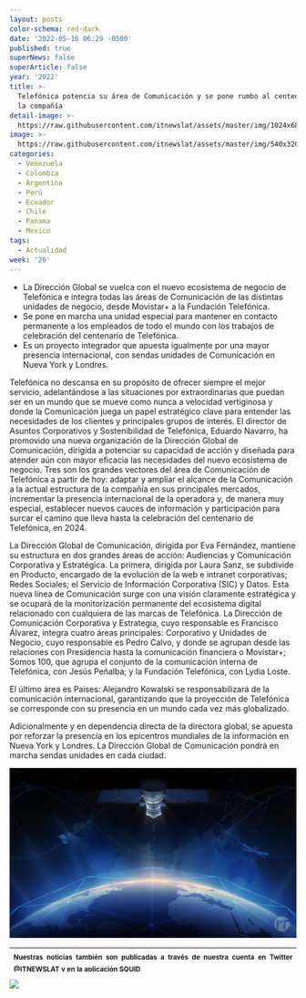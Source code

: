 ```yaml
---
layout: posts
color-schema: red-dark
date: '2022-05-16 06:29 -0500'
published: true
superNews: false
superArticle: false
year: '2022'
title: >-
  Telefónica potencia su área de Comunicación y se pone rumbo al centenario de
  la compañía
detail-image: >-
  https://raw.githubusercontent.com/itnewslat/assets/master/img/1024x680/Comunicacion-Satelital-g.jpg
image: >-
  https://raw.githubusercontent.com/itnewslat/assets/master/img/540x320/Comunicacion-Satelital-p.jpg
categories:
  - Venezuela
  - Colombia
  - Argentina
  - Perú
  - Ecuador
  - Chile
  - Panama
  - Mexico
tags:
  - Actualidad
week: '20'
---
```

- La Dirección Global se vuelca con el nuevo ecosistema de negocio de Telefónica e integra todas las áreas de Comunicación de las distintas unidades de negocio, desde Movistar+ a la Fundación Telefónica.
- Se pone en marcha una unidad especial para mantener en contacto permanente a los empleados de todo el mundo con los trabajos de celebración del centenario de Telefónica.
- Es un proyecto integrador que apuesta igualmente por una mayor presencia internacional, con sendas unidades de Comunicación en Nueva York y Londres.

Telefónica no descansa en su propósito de ofrecer siempre el mejor servicio, adelantándose a las situaciones por extraordinarias que puedan ser en un mundo que se mueve como nunca a velocidad vertiginosa y donde la Comunicación juega un papel estratégico clave para entender las necesidades de los clientes y principales grupos de interés. El director de Asuntos Corporativos y Sostenibilidad de Telefónica, Eduardo Navarro, ha promovido una nueva organización de la Dirección Global de Comunicación, dirigida a potenciar su capacidad de acción y diseñada para atender aún con mayor eficacia las necesidades del nuevo ecosistema de negocio. Tres son los grandes vectores del área de Comunicación de Telefónica a partir de hoy: adaptar y ampliar el alcance de la Comunicación a la actual estructura de la compañía en sus principales mercados, incrementar la presencia internacional de la operadora y, de manera muy especial, establecer nuevos cauces de información y participación para surcar el camino que lleva hasta la celebración del centenario de Telefónica, en 2024.
 
La Dirección Global de Comunicación, dirigida por Eva Fernández, mantiene su estructura en dos grandes áreas de acción: Audiencias y Comunicación Corporativa y Estratégica. La primera, dirigida por Laura Sanz, se subdivide en Producto, encargado de la evolución de la web e intranet corporativas; Redes Sociales; el Servicio de Información Corporativa (SIC) y Datos. Esta nueva línea de Comunicación surge con una visión claramente estratégica y se ocupará de la monitorización permanente del ecosistema digital relacionado con cualquiera de las marcas de Telefónica. La Dirección de Comunicación Corporativa y Estrategia, cuyo responsable es Francisco Álvarez, integra cuatro áreas principales: Corporativo y Unidades de Negocio, cuyo responsable es Pedro Calvo, y donde se agrupan desde las relaciones con Presidencia hasta la comunicación financiera o Movistar+; Somos 100, que agrupa el conjunto de la comunicación interna de Telefónica, con Jesús Peñalba; y la Fundación Telefónica, con Lydia Loste.
 
El último área es Países: Alejandro Kowalski se responsabilizará de la comunicación internacional, garantizando que la proyección de Telefónica se corresponde con su presencia en un mundo cada vez más globalizado.
 
Adicionalmente y en dependencia directa de la directora global, se apuesta por reforzar la presencia en los epicentros mundiales de la información en Nueva York y Londres. La Dirección Global de Comunicación pondrá en marcha sendas unidades en cada ciudad.

![](https://raw.githubusercontent.com/itnewslat/assets/master/img/540x320/Comunicacion-Satelital-p.jpg)

<table style="height: 42px;" width="569">
<tbody>
<tr>
<td style="text-align: justify;"><sub><strong>Nuestras noticias también son publicadas a través de nuestra cuenta en Twitter <a href="https://twitter.com/itnewslat?lang=es">@ITNEWSLAT</a> y en la aplicación <a href="https://squidapp.co/en/">SQUID</a></strong></sub></td>
</tr>
</tbody>
</table>

<img src="https://tracker.metricool.com/c3po.jpg?hash=56f88a41e39ab42c063cc51676587a04"/>